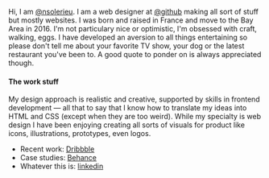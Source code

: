 Hi, I am [@nsolerieu](https://github.com/nsolerieu). I am a web designer at [@github](https://github.com/github) making all sort of stuff but mostly websites. I was born and raised in France and move to the Bay Area in 2016. I'm not particulary nice or optimistic, I'm obsessed with craft, walking, eggs. I have developed an aversion to all things entertaining so please don't tell me about your favorite TV show, your dog or the latest restaurant you've been to. A good quote to ponder on is always appreciated though.

#### The work stuff
My design approach is realistic and creative, supported by skills in frontend development — all that to say that I know how to translate my ideas into HTML and CSS (except when they are too weird). While my specialty is web design I have been enjoying creating all sorts of visuals for product like icons, illustrations, prototypes, even logos. 

* Recent work: [Dribbble](https://dribbble.com/SLRNCL)
* Case studies: [Behance](https://www.behance.net/SLRNCL)
* Whatever this is: [linkedin](https://www.linkedin.com/in/nicolas-solerieu)
